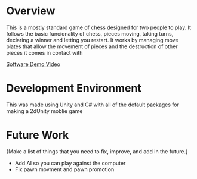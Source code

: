 # Overview

This is a mostly standard game of chess designed for two people to play.
It follows the basic funcionality of chess, pieces moving, taking turns, declaring a winner and letting you restart.
It works by managing move plates that allow the movement of pieces and the destruction of other pieces it comes in contact with

[Software Demo Video](https://youtu.be/8NSCHf-_c58)

# Development Environment

This was made using Unity and C# with all of the default packages for making a 2dUnity moblie game


# Future Work

{Make a list of things that you need to fix, improve, and add in the future.}
* Add AI so you can play against the computer
* Fix pawn movment and pawn promotion

